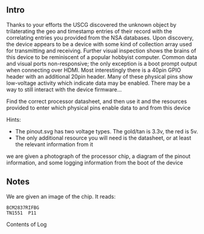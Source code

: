## Intro
Thanks to your efforts the USCG discovered the unknown object by trilaterating the geo and timestamp entries of their record with the correlating entries you provided from the NSA databases. Upon discovery, the device appears to be a device with some kind of collection array used for transmitting and receiving. Further visual inspection shows the brains of this device to be reminiscent of a popular hobbyist computer. Common data and visual ports non-responsive; the only exception is a boot prompt output when connecting over HDMI. Most interestingly there is a 40pin GPIO header with an additional 20pin header. Many of these physical pins show low-voltage activity which indicate data may be enabled. There may be a way to still interact with the device firmware...

Find the correct processor datasheet, and then use it and the resources provided to enter which physical pins enable data to and from this device

Hints:

- The pinout.svg has two voltage types. The gold/tan is 3.3v, the red is 5v.
- The only additional resource you will need is the datasheet, or at least the relevant information from it

we are given a photograph of the processor chip, a diagram of the pinout information, and some logging information from the boot of the device
## Notes
We are given an image of the chip. It reads:
```
BCM2837RIFBG
TN1551  P11
```

Contents of Log